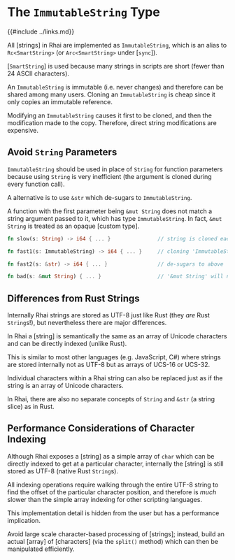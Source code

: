 The `ImmutableString` Type
==========================

{{#include ../links.md}}

All [strings] in Rhai are implemented as `ImmutableString`, which is an alias to
`Rc<SmartString>` (or `Arc<SmartString>` under [`sync`]).

[`SmartString`] is used because many strings in scripts are short (fewer than 24 ASCII characters).

An `ImmutableString` is immutable (i.e. never changes) and therefore can be shared among many users.
Cloning an `ImmutableString` is cheap since it only copies an immutable reference.

Modifying an `ImmutableString` causes it first to be cloned, and then the modification made to the copy.
Therefore, direct string modifications are expensive.


Avoid `String` Parameters
-------------------------

`ImmutableString` should be used in place of `String` for function parameters because using `String`
is very inefficient (the argument is cloned during every function call).

A alternative is to use `&str` which de-sugars to `ImmutableString`.

A function with the first parameter being `&mut String` does not match a string argument passed to it,
which has type `ImmutableString`.  In fact, `&mut String` is treated as an opaque [custom type].

```rust no_run
fn slow(s: String) -> i64 { ... }               // string is cloned each call

fn fast1(s: ImmutableString) -> i64 { ... }     // cloning 'ImmutableString' is cheap

fn fast2(s: &str) -> i64 { ... }                // de-sugars to above

fn bad(s: &mut String) { ... }                  // '&mut String' will not match string values
```


Differences from Rust Strings
----------------------------

Internally Rhai strings are stored as UTF-8 just like Rust (they _are_ Rust `String`s!),
but nevertheless there are major differences.

In Rhai a [string] is semantically the same as an array of Unicode characters and can be directly
indexed (unlike Rust).

This is similar to most other languages (e.g. JavaScript, C#) where strings are stored internally
not as UTF-8 but as arrays of UCS-16 or UCS-32.

Individual characters within a Rhai string can also be replaced just as if the string is an array of
Unicode characters.

In Rhai, there are also no separate concepts of `String` and `&str` (a string slice) as in Rust.


Performance Considerations of Character Indexing
-----------------------------------------------

Although Rhai exposes a [string] as a simple array of `char` which can be directly indexed to get at
a particular character, internally the [string] is still stored as UTF-8 (native Rust `String`s).

All indexing operations require walking through the entire UTF-8 string to find the offset of the
particular character position, and therefore is _much_ slower than the simple array indexing for
other scripting languages.

This implementation detail is hidden from the user but has a performance implication.

Avoid large scale character-based processing of [strings]; instead, build an actual [array] of
[characters] (via the `split()` method) which can then be manipulated efficiently.
